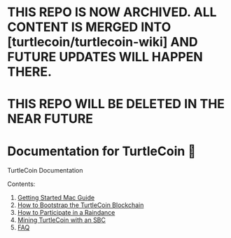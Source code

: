 # THIS REPO IS NOW ARCHIVED. ALL CONTENT IS MERGED INTO [turtlecoin/turtlecoin-wiki] AND FUTURE UPDATES WILL HAPPEN THERE.

# THIS REPO WILL BE DELETED IN THE NEAR FUTURE


# Documentation for TurtleCoin :turtle:

TurtleCoin Documentation

Contents:

1. [Getting Started Mac Guide](01-getting-started-mac.md)
2. [How to Bootstrap the TurtleCoin Blockchain](02-how-to-bootstrap-blockchain.md)
3. [How to Participate in a Raindance](03-how-to-raindance.md)
4. [Mining TurtleCoin with an SBC](04-mining-with-sbc.md)
5. [FAQ](05-faq.md)
